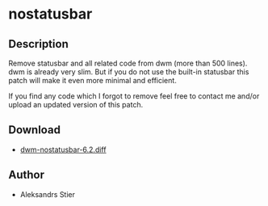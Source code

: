 nostatusbar
===========

Description
-----------
Remove statusbar and all related code from dwm (more than 500 lines).
dwm is already very slim. But if you do not use the built-in statusbar
this patch will make it even more minimal and efficient.

If you find any code which I forgot to remove feel free to contact me
and/or upload an updated version of this patch.

Download
--------
* [dwm-nostatusbar-6.2.diff](dwm-nostatusbar-6.2.diff)

Author
------
* Aleksandrs Stier
